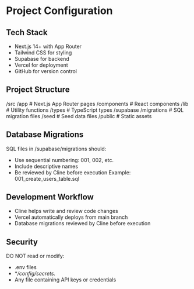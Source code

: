 # Project Configuration

## Tech Stack

-   Next.js 14+ with App Router
-   Tailwind CSS for styling
-   Supabase for backend
-   Vercel for deployment
-   GitHub for version control

## Project Structure

/src
/app # Next.js App Router pages
/components # React components
/lib # Utility functions
/types # TypeScript types
/supabase
/migrations # SQL migration files
/seed # Seed data files
/public # Static assets

## Database Migrations

SQL files in /supabase/migrations should:

-   Use sequential numbering: 001, 002, etc.
-   Include descriptive names
-   Be reviewed by Cline before execution
    Example: 001_create_users_table.sql

## Development Workflow

-   Cline helps write and review code changes
-   Vercel automatically deploys from main branch
-   Database migrations reviewed by Cline before execution

## Security

DO NOT read or modify:

-   .env files
-   \*_/config/secrets._
-   Any file containing API keys or credentials